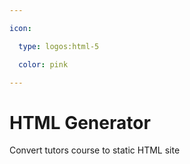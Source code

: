 ```yaml
---

icon: 

  type: logos:html-5

  color: pink

---
```


# HTML Generator

Convert tutors course to static HTML site